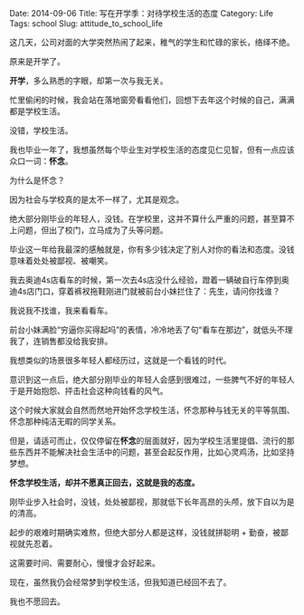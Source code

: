 Date: 2014-09-06
Title: 写在开学季：对待学校生活的态度
Category: Life
Tags: school
Slug: attitude_to_school_life

这几天，公司对面的大学突然热闹了起来，稚气的学生和忙碌的家长，络绎不绝。

原来是开学了。

**开学**，多么熟悉的字眼，却第一次与我无关。

忙里偷闲的时候，我会站在落地窗旁看看他们，回想下去年这个时候的自己，满满都是学校生活。

没错，学校生活。

我也毕业一年了，我想虽然每个毕业生对学校生活的态度见仁见智，但有一点应该众口一词：**怀念**。

为什么是怀念？

因为社会与学校真的是太不一样了，尤其是观念。

绝大部分刚毕业的年轻人，没钱。在学校里，这并不算什么严重的问题，甚至算不上问题，但出了校门，立马成为了头等问题。

毕业这一年给我最深的感触就是，你有多少钱决定了别人对你的看法和态度。没钱意味着处处被鄙视、被嘲笑。

我去奥迪4s店看车的时候，第一次去4s店没什么经验，蹬着一辆破自行车停到奥迪4s店门口，穿着裤衩拖鞋刚进门就被前台小妹拦住了：先生，请问你找谁？

我说我不找谁，我来看看车。

前台小妹满脸“穷逼你买得起吗”的表情，冷冷地丢了句“看车在那边”，就低头不理我了，连销售都没给我安排。

我想类似的场景很多年轻人都经历过，这就是一个看钱的时代。

意识到这一点后，绝大部分刚毕业的年轻人会感到很难过，一些脾气不好的年轻人于是开始抱怨、抨击社会这种向钱看的风气。

这个时候大家就会自然而然地开始怀念学校生活，怀念那种与钱无关的平等氛围、怀念那种纯洁无暇的同学关系。

但是，请适可而止，仅仅停留在**怀念**的层面就好，因为学校生活里提倡、流行的那些东西并不能解决社会生活中的问题，甚至会起反作用，比如心灵鸡汤，比如坚持梦想。

**怀念学校生活，却并不愿真正回去，这就是我的态度。**

刚毕业步入社会时，没钱，处处被鄙视，那就低下长年高昂的头颅，放下自以为是的清高。

起步的艰难时期确实难熬，但绝大部分人都是这样，没钱就拼聪明 + 勤奋，被鄙视就先忍着。

这需要时间、需要耐心，慢慢才会好起来。

现在，虽然我仍会经常梦到学校生活，但我知道已经回不去了。

我也不愿回去。













